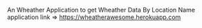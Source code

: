An Wheather Application to get Wheather Data By Location Name
application link => https://wheatherawesome.herokuapp.com
